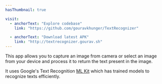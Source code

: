 ```yaml
---
hasThumbnail: true

visit:
  - anchorText: "Explore codebase"
    link: "https://github.com/gouravkhunger/TextRecognizer"

  - anchorText: "Download latest APK"
    link: "http://textrecognizer.gourav.sh"
---
```


This app allows you to capture an image from camera or select an image from your device and process it to return the text present in the image.

It uses Google's Text Recognition [ML Kit](https://developers.google.com/ml-kit) which has trained models to recognize texts efficiently.
